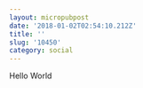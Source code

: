 ```yaml
---
layout: micropubpost
date: '2018-01-02T02:54:10.212Z'
title: ''
slug: '10450'
category: social
---
```

Hello World
